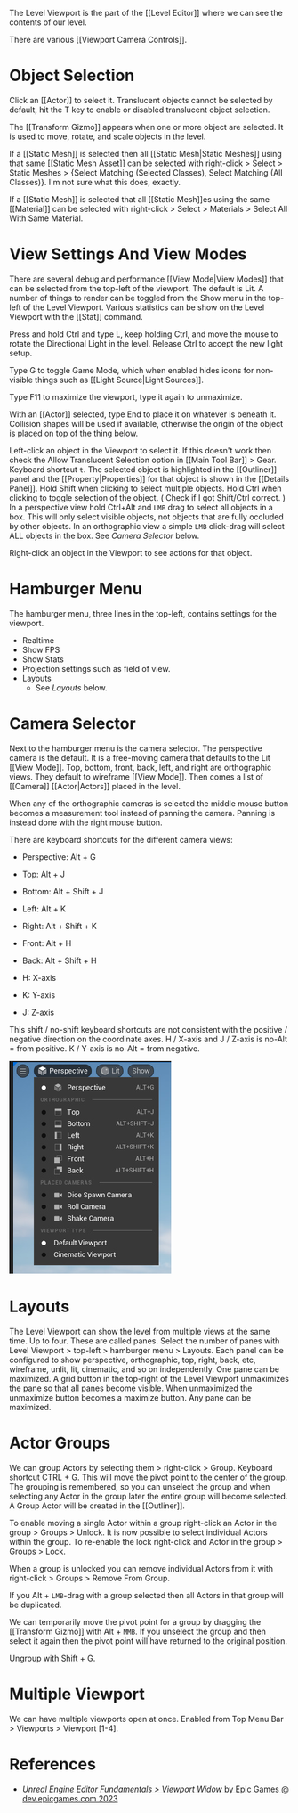 The Level Viewport is the part of the [[Level Editor]] where we can see the contents of our level.

There are various [[Viewport Camera Controls]].

# Object Selection

Click an [[Actor]] to select it.
Translucent objects cannot be selected by default,
hit the T key to enable or disabled translucent object selection.

The [[Transform Gizmo]] appears when one or more object are selected.
It is used to move, rotate, and scale objects in the level.

If a [[Static Mesh]] is selected then all [[Static Mesh|Static Meshes]] using that same [[Static Mesh Asset]] can be selected with right-click > Select > Static Meshes > {Select Matching (Selected Classes), Select Matching (All Classes)}.
I'm not sure what this does, exactly.

If a [[Static Mesh]] is selected that all [[Static Mesh]]es using the same [[Material]] can be selected with right-click > Select > Materials > Select All With Same Material.

# View Settings And View Modes

There are several debug and performance [[View Mode|View Modes]] that can be selected from the top-left of the viewport.
The default is Lit.
A number of things to render can be toggled from the Show menu in the top-left of the Level Viewport.
Various statistics can be show on the Level Viewport with the [[Stat]] command.

Press and hold Ctrl and type L, keep holding Ctrl, and move the mouse to rotate the Directional Light in the level.
Release Ctrl to accept the new light setup.

Type G to toggle Game Mode, which when enabled hides icons for non-visible things such as [[Light Source|Light Sources]].

Type F11 to maximize the viewport, type it again to unmaximize.

With an [[Actor]] selected, type End to place it on whatever is beneath it.
Collision shapes will be used if available, otherwise the origin of the object is placed on top of the thing below.

Left-click an object in the Viewport to select it.
If this doesn't work then check the Allow Translucent Selection option in [[Main Tool Bar]] > Gear.
Keyboard shortcut `t`.
The selected object is highlighted in the [[Outliner]] panel and the [[Property|Properties]] for that object is shown in the [[Details Panel]].
Hold Shift when clicking to select multiple objects.
Hold Ctrl when clicking to toggle selection of the object.
(
Check if I got Shift/Ctrl correct.
)
In a perspective view hold Ctrl+Alt and `LMB` drag to select all objects in a box.
This will only select visible objects, not objects that are fully occluded by other objects.
In an orthographic view a simple `LMB` click-drag will select ALL objects in the box.
See _Camera Selector_ below.

Right-click an object in the Viewport to see actions for that object.


# Hamburger Menu

The hamburger menu, three lines in the top-left, contains settings for the viewport.

- Realtime
- Show FPS
- Show Stats
- Projection settings such as field of view.
- Layouts
	- See _Layouts_ below.


# Camera Selector

Next to the hamburger menu is the camera selector.
The perspective camera is the default.
It is a free-moving camera that defaults to the Lit [[View Mode]].
Top, bottom, front, back, left, and right are orthographic views.
They default to wireframe [[View Mode]].
Then comes a list of [[Camera]] [[Actor|Actors]] placed in the level.

When any of the orthographic cameras is selected the middle mouse button becomes a measurement tool  instead of panning the camera.
Panning is instead done with the right mouse button.

There are keyboard shortcuts for the different camera views:
- Perspective: Alt + G
- Top: Alt + J
- Bottom: Alt + Shift + J
- Left: Alt + K
- Right: Alt + Shift + K
- Front: Alt + H
- Back: Alt + Shift + H

- H: X-axis
- K: Y-axis
- J: Z-axis

This shift / no-shift keyboard shortcuts are not consistent with the positive / negative direction on the coordinate axes.
H / X-axis and J / Z-axis is no-Alt = from positive.
	K / Y-axis is no-Alt = from negative.

![CameraSelector](./Images/LevelViewport_CameraSelector.jpg)

# Layouts

The Level Viewport can show the level from multiple views at the same time.
Up to four.
These are called panes.
Select the number of panes with Level Viewport > top-left > hamburger menu > Layouts.
Each panel can be configured to show perspective, orthographic, top, right, back, etc, wireframe, unlit, lit, cinematic, and so on independently.
One pane can be maximized.
A grid button in the top-right of the Level Viewport unmaximizes the pane so that all panes become visible.
When unmaximized the unmaximize button becomes a maximize button.
Any pane can be maximized.

# Actor Groups

We can group Actors by selecting them > right-click > Group.
Keyboard shortcut CTRL + G.
This will move the pivot point to the center of the group.
The grouping is remembered, so you can unselect the group and when selecting any Actor in the group later the entire group will become selected.
A Group Actor will be created in the [[Outliner]].

To enable moving a single Actor within a group right-click an Actor in the group > Groups > Unlock.
It is now possible to select individual Actors within the group.
To re-enable the lock right-click and Actor in the group > Groups > Lock.

When a group is unlocked you can remove individual Actors from it with right-click > Groups > Remove From Group.

If you Alt + `LMB`-drag with a group selected then all Actors in that group will be duplicated.

We can temporarily move the pivot point for a group by dragging the [[Transform Gizmo]] with Alt + `MMB`.
If you unselect the group and then select it again then the pivot point will have returned to the original position.

Ungroup with Shift + G.

# Multiple Viewport

We can have multiple viewports  open at once.
Enabled from Top Menu Bar > Viewports > Viewport \[1-4\].


# References

- [_Unreal Engine Editor Fundamentals > Viewport Widow_ by Epic Games @ dev.epicgames.com 2023](https://dev.epicgames.com/community/learning/courses/D95/unreal-engine-editor-fundamentals/XekP/unreal-engine-viewport-window)

